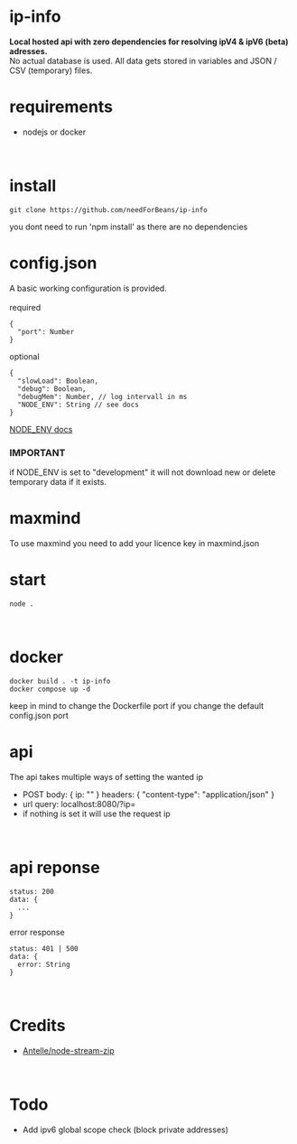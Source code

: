 # ip-info
<b>Local hosted api with zero dependencies for resolving ipV4 & ipV6 (beta) adresses.</b>
<br>
No actual database is used. All data gets stored in variables and JSON / CSV (temporary) files.
<br>

# requirements
* nodejs or docker
<br>

# install
```
git clone https://github.com/needForBeans/ip-info
```
you dont need to run 'npm install' as there are no dependencies
<br>

# config.json
A basic working configuration is provided.
<br><br>
required
``` 
{
  "port": Number
}
```
optional
```
{
  "slowLoad": Boolean,
  "debug": Boolean,
  "debugMem": Number, // log intervall in ms
  "NODE_ENV": String // see docs
}
```
<a href="https://nodejs.dev/en/learn/nodejs-the-difference-between-development-and-production/">NODE_ENV docs</a>
<h3>IMPORTANT</h3>
if NODE_ENV is set to "development" it will not download new or delete temporary data if it exists.
<br>

# maxmind
To use maxmind you need to add your licence key in maxmind.json

# start
```
node .
```
<br>

# docker
```
docker build . -t ip-info
docker compose up -d
```
keep in mind to change the Dockerfile port if you change the default config.json port
<br>

# api
The api takes multiple ways of setting the wanted ip
* POST body: { ip: "" } headers: { "content-type": "application/json" }
* url query: localhost:8080/?ip=
* if nothing is set it will use the request ip
<br>

# api reponse
```
status: 200
data: {
  ...
}
```
error response
```
status: 401 | 500
data: {
  error: String
}
```
<br>

# Credits
* <a href="https://github.com/antelle/node-stream-zip">Antelle/node-stream-zip</a>
<br>

# Todo
* Add ipv6 global scope check (block private addresses)
